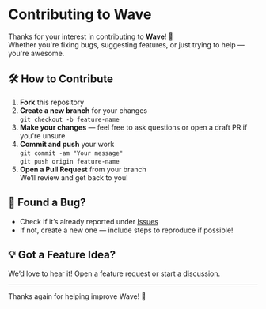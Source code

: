# Contributing to Wave

Thanks for your interest in contributing to **Wave**! 🎉  
Whether you're fixing bugs, suggesting features, or just trying to help — you're awesome.

## 🛠 How to Contribute

1. **Fork** this repository
2. **Create a new branch** for your changes  
   `git checkout -b feature-name`
3. **Make your changes** — feel free to ask questions or open a draft PR if you're unsure
4. **Commit and push** your work  
   `git commit -am "Your message"`  
   `git push origin feature-name`
5. **Open a Pull Request** from your branch  
   We’ll review and get back to you!

## 🐞 Found a Bug?

- Check if it’s already reported under [Issues](https://github.com/VoxaCode/Wave/issues)
- If not, create a new one — include steps to reproduce if possible!

## 💡 Got a Feature Idea?

We’d love to hear it! Open a feature request or start a discussion.

---

Thanks again for helping improve Wave! 🚀
